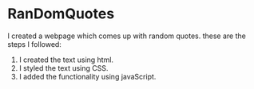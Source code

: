 # RanDomQuotes
I created a webpage which comes up with random quotes. these are the steps I followed:
1. I created the text using html.
2. I styled the text using CSS.
3. I added the functionality using javaScript.
